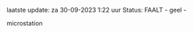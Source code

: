 laatste update: 
za 30-09-2023  1:22   uur 
Status: FAALT - geel - 
<div class="service R">microstation</div>